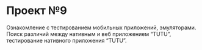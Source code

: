 # Проект №9 
Ознакомление с тестированием мобильных приложений, эмуляторами. Поиск различий между нативным 
и веб приложением  “TUTU”, тестирование нативного приложения “TUTU”. 
